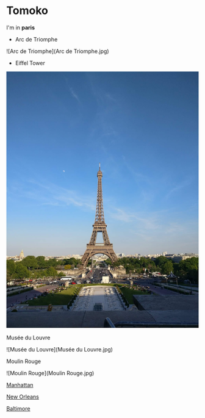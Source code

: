 # Tomoko

I'm in **paris**

- Arc de Triomphe

![Arc de Triomphe](Arc de Triomphe.jpg)

- Eiffel Tower

![Eiffel Tower](received_1594987520635197.jpeg)

Musée du Louvre

![Musée du Louvre](Musée du Louvre.jpg)

Moulin Rouge

![Moulin Rouge](Moulin Rouge.jpg)

[Manhattan](index.html)

[New Orleans](newOrleans.html)

[Baltimore](baltimore.html)

